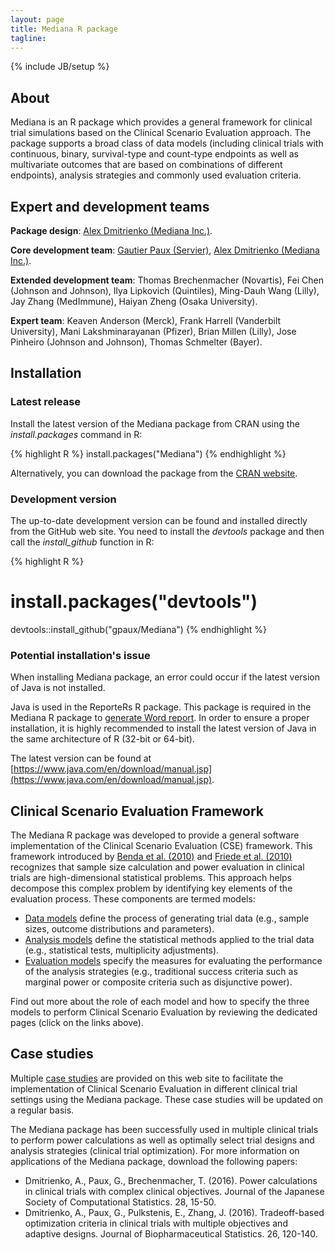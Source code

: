 ```yaml
---
layout: page
title: Mediana R package
tagline:
---
```

{% include JB/setup %}

## About

Mediana is an R package which provides a general framework for clinical trial simulations based on the Clinical Scenario Evaluation approach. The package supports a broad class of data models (including clinical trials with continuous, binary, survival-type and count-type endpoints as well as multivariate outcomes that are based on combinations of different endpoints), analysis strategies and commonly used evaluation criteria.

## Expert and development teams

**Package design**: [Alex Dmitrienko (Mediana Inc.)](http://www.medianainc.com/).

**Core development team**: [Gautier Paux (Servier)](http://www.linkedin.com/in/pauxgautier), [Alex Dmitrienko (Mediana Inc.)](http://www.medianainc.com/).

**Extended development team**: Thomas Brechenmacher (Novartis), Fei Chen (Johnson and Johnson), Ilya Lipkovich (Quintiles), Ming-Dauh Wang (Lilly), Jay Zhang (MedImmune), Haiyan Zheng (Osaka University).

**Expert team**: Keaven Anderson (Merck), Frank Harrell (Vanderbilt University), Mani Lakshminarayanan (Pfizer), Brian Millen (Lilly), Jose Pinheiro (Johnson and Johnson), Thomas Schmelter (Bayer).

## Installation

### Latest release

Install the latest version of the Mediana package from CRAN using the *install.packages* command in R:

{% highlight R %}
install.packages("Mediana")
{% endhighlight %}

Alternatively, you can download the package from the [CRAN website](https://cran.r-project.org/web/packages/Mediana/index.html).

### Development version

The up-to-date development version can be found and installed directly from the GitHub web site. You need to install the *devtools* package and then call the *install_github* function in R:

{% highlight R %}
# install.packages("devtools")
devtools::install_github("gpaux/Mediana")
{% endhighlight %}

### Potential installation's issue

When installing Mediana package, an error could occur if the latest version of Java is not installed. 

Java is used in the ReporteRs R package. This package is required in the Mediana R package to [generate Word report](Reporting.html). In order to ensure a proper installation, it is highly recommended to install the latest version of Java in the same architecture of R (32-bit or 64-bit). 

The latest version can be found at [https://www.java.com/en/download/manual.jsp](https://www.java.com/en/download/manual.jsp).

## Clinical Scenario Evaluation Framework

The Mediana R package was developed to provide a general software implementation of the Clinical Scenario Evaluation (CSE) framework. This framework introduced by [Benda et al. (2010)](http://dij.sagepub.com/content/44/3/299.abstract) and [Friede et al. (2010)](http://dij.sagepub.com/content/44/6/713.abstract) recognizes that sample size calculation and power evaluation in clinical trials are high-dimensional statistical problems. This approach helps decompose this complex problem by identifying key elements of the evaluation process. These components are termed models:

- [Data models](DataModel.html) define the process of generating trial data (e.g., sample sizes,  outcome distributions and parameters).
- [Analysis models](AnalysisModel.html) define the statistical methods applied to the trial data (e.g., statistical tests, multiplicity adjustments).
- [Evaluation models](EvaluationModel.html) specify the measures for evaluating the performance of the analysis strategies (e.g., traditional success criteria such as marginal power or composite criteria such as disjunctive power).

Find out more about the role of each model and how to specify the three models to perform Clinical Scenario Evaluation by reviewing the dedicated pages (click on the links above).

## Case studies

Multiple [case studies](CaseStudies.html) are provided on this web site to facilitate the implementation of Clinical Scenario Evaluation in different clinical trial settings using the Mediana package. These case studies will be updated on a regular basis. 

The Mediana package has been successfully used in multiple clinical trials to perform power calculations as well as optimally select trial designs and analysis strategies (clinical trial optimization). For more information on applications of the Mediana package, download the following papers:

- Dmitrienko, A., Paux, G., Brechenmacher, T. (2016). Power calculations in clinical trials with complex clinical objectives. Journal of the Japanese Society of Computational Statistics. 28, 15-50.
- Dmitrienko, A., Paux, G., Pulkstenis, E., Zhang, J. (2016). Tradeoff-based optimization criteria in clinical trials with multiple objectives and adaptive designs. Journal of Biopharmaceutical Statistics. 26, 120-140.

